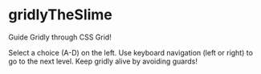 # gridlyTheSlime
Guide Gridly through CSS Grid!

Select a choice (A-D) on the left.
Use keyboard navigation (left or right) to go to the next level.
Keep gridly alive by avoiding guards!
